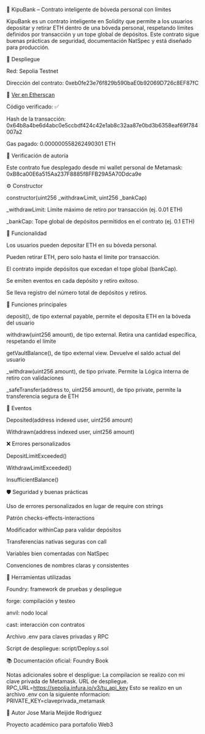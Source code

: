 🏦 KipuBank – Contrato inteligente de bóveda personal con límites

KipuBank es un contrato inteligente en Solidity que permite a los usuarios depositar y retirar ETH dentro de una bóveda personal, respetando límites definidos por transacción y un tope global de depósitos. Este contrato sigue buenas prácticas de seguridad, documentación NatSpec y está diseñado para producción.

🚀 Despliegue

Red: Sepolia Testnet

Dirección del contrato: 0xeb0fe23e76f829b590baE0b92069D726c8EF87fC

🔗 [Ver en Etherscan](https://sepolia.etherscan.io/address/0xeb0fe23e76f829b590baE0b92069D726c8EF87fC)

Código verificado: ✅

Hash de la transacción: 0x64b8a4be6d4abc0e5ccbdf424c42e1ab8c32aa87e0bd3b6358eaf69f784007a2

Gas pagado: 0.000000558262490301 ETH

🔐 Verificación de autoría

Este contrato fue desplegado desde mi wallet personal de Metamask: 0xB8ca00E6a515Aa237F8885f8FFB29A5A70Ddca9e


⚙️ Constructor

constructor(uint256 _withdrawLimit, uint256 _bankCap)

_withdrawLimit: Límite máximo de retiro por transacción (ej. 0.01 ETH)

_bankCap: Tope global de depósitos permitidos en el contrato (ej. 0.1 ETH)

🔐 Funcionalidad

Los usuarios pueden depositar ETH en su bóveda personal.

Pueden retirar ETH, pero solo hasta el límite por transacción.

El contrato impide depósitos que excedan el tope global (bankCap).

Se emiten eventos en cada depósito y retiro exitoso.

Se lleva registro del número total de depósitos y retiros.

🧪 Funciones principales

deposit(), de tipo external payable, permite el deposita ETH en la bóveda del usuario

withdraw(uint256 amount), de tipo external.	Retira una cantidad específica, respetando el límite

getVaultBalance(), de tipo external view. Devuelve el saldo actual del usuario

_withdraw(uint256 amount), de tipo private.	Permite la Lógica interna de retiro con validaciones

_safeTransfer(address to, uint256 amount), de tipo private, permite la transferencia segura de ETH


📢 Eventos

Deposited(address indexed user, uint256 amount)

Withdrawn(address indexed user, uint256 amount)

❌ Errores personalizados

DepositLimitExceeded()

WithdrawLimitExceeded()

InsufficientBalance()

🛡️ Seguridad y buenas prácticas

Uso de errores personalizados en lugar de require con strings

Patrón checks-effects-interactions

Modificador withinCap para validar depósitos

Transferencias nativas seguras con call

Variables bien comentadas con NatSpec

Convenciones de nombres claras y consistentes


🧰 Herramientas utilizadas

Foundry: framework de pruebas y despliegue

forge: compilación y testeo

anvil: nodo local

cast: interacción con contratos

Archivo .env para claves privadas y RPC

Script de despliegue: script/Deploy.s.sol

📚 Documentación oficial: Foundry Book

Notas adicionales sobre el despligue: La compilacion se realizo con mi clave privada de Metamask. 
URL de despliegue. RPC_URL=https://sepolia.infura.io/v3/tu_api_key
Esto se realizo en un archivo .env con la siguiente nformacion: PRIVATE_KEY=claveprivada_metamask

🧠 Autor
Jose Maria Meijide Rodriguez

Proyecto académico para portafolio Web3
